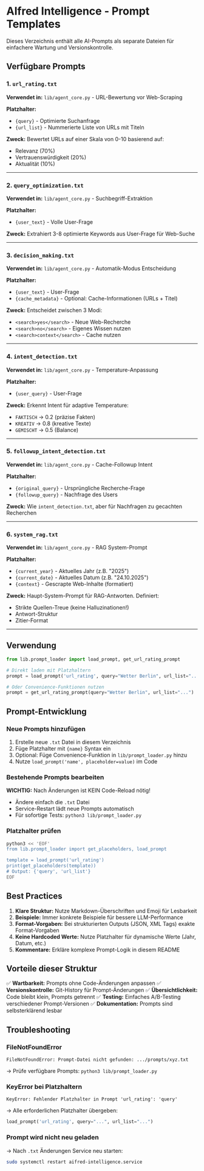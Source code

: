 # AIfred Intelligence - Prompt Templates

Dieses Verzeichnis enthält alle AI-Prompts als separate Dateien für einfachere Wartung und Versionskontrolle.

## Verfügbare Prompts

### 1. `url_rating.txt`
**Verwendet in:** `lib/agent_core.py` - URL-Bewertung vor Web-Scraping

**Platzhalter:**
- `{query}` - Optimierte Suchanfrage
- `{url_list}` - Nummerierte Liste von URLs mit Titeln

**Zweck:** Bewertet URLs auf einer Skala von 0-10 basierend auf:
- Relevanz (70%)
- Vertrauenswürdigkeit (20%)
- Aktualität (10%)

---

### 2. `query_optimization.txt`
**Verwendet in:** `lib/agent_core.py` - Suchbegriff-Extraktion

**Platzhalter:**
- `{user_text}` - Volle User-Frage

**Zweck:** Extrahiert 3-8 optimierte Keywords aus User-Frage für Web-Suche

---

### 3. `decision_making.txt`
**Verwendet in:** `lib/agent_core.py` - Automatik-Modus Entscheidung

**Platzhalter:**
- `{user_text}` - User-Frage
- `{cache_metadata}` - Optional: Cache-Informationen (URLs + Titel)

**Zweck:** Entscheidet zwischen 3 Modi:
- `<search>yes</search>` - Neue Web-Recherche
- `<search>no</search>` - Eigenes Wissen nutzen
- `<search>context</search>` - Cache nutzen

---

### 4. `intent_detection.txt`
**Verwendet in:** `lib/agent_core.py` - Temperature-Anpassung

**Platzhalter:**
- `{user_query}` - User-Frage

**Zweck:** Erkennt Intent für adaptive Temperature:
- `FAKTISCH` → 0.2 (präzise Fakten)
- `KREATIV` → 0.8 (kreative Texte)
- `GEMISCHT` → 0.5 (Balance)

---

### 5. `followup_intent_detection.txt`
**Verwendet in:** `lib/agent_core.py` - Cache-Followup Intent

**Platzhalter:**
- `{original_query}` - Ursprüngliche Recherche-Frage
- `{followup_query}` - Nachfrage des Users

**Zweck:** Wie `intent_detection.txt`, aber für Nachfragen zu gecachten Recherchen

---

### 6. `system_rag.txt`
**Verwendet in:** `lib/agent_core.py` - RAG System-Prompt

**Platzhalter:**
- `{current_year}` - Aktuelles Jahr (z.B. "2025")
- `{current_date}` - Aktuelles Datum (z.B. "24.10.2025")
- `{context}` - Gescrapte Web-Inhalte (formatiert)

**Zweck:** Haupt-System-Prompt für RAG-Antworten. Definiert:
- Strikte Quellen-Treue (keine Halluzinationen!)
- Antwort-Struktur
- Zitier-Format

---

## Verwendung

```python
from lib.prompt_loader import load_prompt, get_url_rating_prompt

# Direkt laden mit Platzhaltern
prompt = load_prompt('url_rating', query="Wetter Berlin", url_list="...")

# Oder Convenience-Funktionen nutzen
prompt = get_url_rating_prompt(query="Wetter Berlin", url_list="...")
```

## Prompt-Entwicklung

### Neue Prompts hinzufügen

1. Erstelle neue `.txt` Datei in diesem Verzeichnis
2. Füge Platzhalter mit `{name}` Syntax ein
3. Optional: Füge Convenience-Funktion in `lib/prompt_loader.py` hinzu
4. Nutze `load_prompt('name', placeholder=value)` im Code

### Bestehende Prompts bearbeiten

**WICHTIG:** Nach Änderungen ist KEIN Code-Reload nötig!
- Ändere einfach die `.txt` Datei
- Service-Restart lädt neue Prompts automatisch
- Für sofortige Tests: `python3 lib/prompt_loader.py`

### Platzhalter prüfen

```bash
python3 << 'EOF'
from lib.prompt_loader import get_placeholders, load_prompt

template = load_prompt('url_rating')
print(get_placeholders(template))
# Output: {'query', 'url_list'}
EOF
```

## Best Practices

1. **Klare Struktur:** Nutze Markdown-Überschriften und Emoji für Lesbarkeit
2. **Beispiele:** Immer konkrete Beispiele für bessere LLM-Performance
3. **Format-Vorgaben:** Bei strukturierten Outputs (JSON, XML Tags) exakte Format-Vorgaben
4. **Keine Hardcoded Werte:** Nutze Platzhalter für dynamische Werte (Jahr, Datum, etc.)
5. **Kommentare:** Erkläre komplexe Prompt-Logik in diesem README

## Vorteile dieser Struktur

✅ **Wartbarkeit:** Prompts ohne Code-Änderungen anpassen
✅ **Versionskontrolle:** Git-History für Prompt-Änderungen
✅ **Übersichtlichkeit:** Code bleibt klein, Prompts getrennt
✅ **Testing:** Einfaches A/B-Testing verschiedener Prompt-Versionen
✅ **Dokumentation:** Prompts sind selbsterklärend lesbar

## Troubleshooting

### FileNotFoundError
```
FileNotFoundError: Prompt-Datei nicht gefunden: .../prompts/xyz.txt
```
→ Prüfe verfügbare Prompts: `python3 lib/prompt_loader.py`

### KeyError bei Platzhaltern
```
KeyError: Fehlender Platzhalter in Prompt 'url_rating': 'query'
```
→ Alle erforderlichen Platzhalter übergeben:
```python
load_prompt('url_rating', query="...", url_list="...")
```

### Prompt wird nicht neu geladen
→ Nach `.txt` Änderungen Service neu starten:
```bash
sudo systemctl restart aifred-intelligence.service
```
